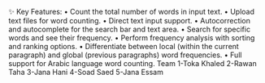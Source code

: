 ✨ Key Features:
• Count the total number of words in input text.
• Upload text files for word counting.
• Direct text input support.
• Autocorrection and autocomplete for the search bar and text area.
• Search for specific words and see their frequency.
• Perform frequency analysis with sorting and ranking options.
• Differentiate between local (within the current paragraph) and global (previous paragraphs) word frequencies.
• Full support for Arabic language word counting.
Team
1-Toka Khaled
2-Rawan Taha
3-Jana Hani
4-Soad Saed
5-Jana Essam
